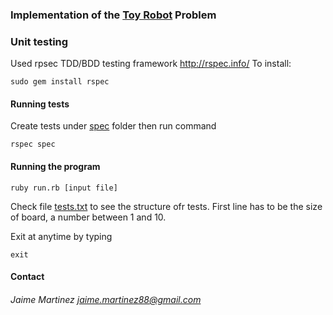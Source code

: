 ### Implementation of the [Toy Robot](toy-robot.md) Problem
### Unit testing
Used rpsec TDD/BDD testing framework <http://rspec.info/>
To install:
```
sudo gem install rspec
```
#### Running tests
Create tests under [spec](spec) folder then run command
```
rspec spec
```

#### Running the program
```
ruby run.rb [input file]
```
Check file [tests.txt](text.txt) to see the structure ofr tests.
First line has to be the size of board, a number between 1 and 10.

Exit at anytime by typing
```
exit
```

#### Contact
###### Jaime Martinez <jaime.martinez88@gmail.com>